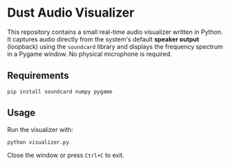 # Dust Audio Visualizer

This repository contains a small real-time audio visualizer written in Python. It captures audio directly from the system's default **speaker output** (loopback) using the `soundcard` library and displays the frequency spectrum in a Pygame window. No physical microphone is required.

## Requirements

```
pip install soundcard numpy pygame
```

## Usage

Run the visualizer with:

```
python visualizer.py
```

Close the window or press `Ctrl+C` to exit.
